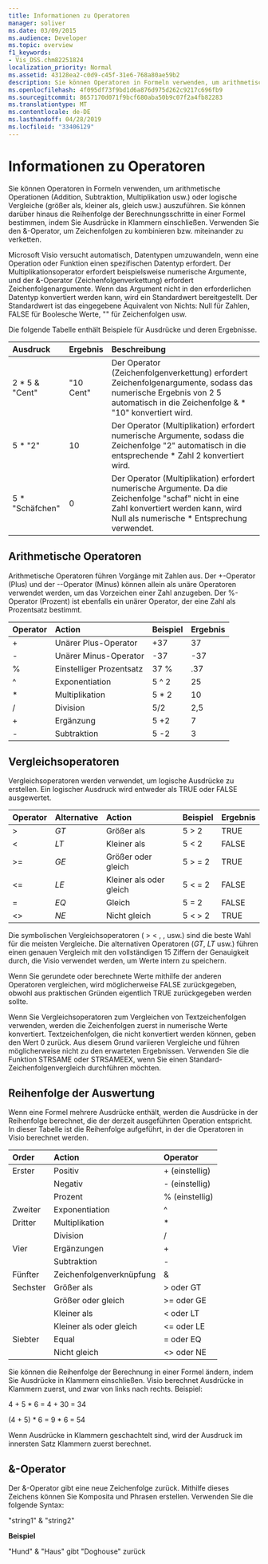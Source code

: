 ```yaml
---
title: Informationen zu Operatoren
manager: soliver
ms.date: 03/09/2015
ms.audience: Developer
ms.topic: overview
f1_keywords:
- Vis_DSS.chm82251824
localization_priority: Normal
ms.assetid: 43128ea2-c0d9-c45f-31e6-768a80ae59b2
description: Sie können Operatoren in Formeln verwenden, um arithmetische Operationen (Addition, Subtraktion, Multiplikation usw.) oder logische Vergleiche (größer als, kleiner als, gleich usw.) auszuführen. Sie können darüber hinaus die Reihenfolge der Berechnungsschritte in einer Formel bestimmen, indem Sie Ausdrücke in Klammern einschließen. Verwenden Sie den &-Operator, um Zeichenfolgen zu kombinieren bzw. miteinander zu verketten.
ms.openlocfilehash: 4f095df73f9bd1d6a876d975d262c9217c696fb9
ms.sourcegitcommit: 8657170d071f9bcf680aba50b9c07f2a4fb82283
ms.translationtype: MT
ms.contentlocale: de-DE
ms.lasthandoff: 04/28/2019
ms.locfileid: "33406129"
---
```

# <a name="about-operators"></a>Informationen zu Operatoren

Sie können Operatoren in Formeln verwenden, um arithmetische Operationen (Addition, Subtraktion, Multiplikation usw.) oder logische Vergleiche (größer als, kleiner als, gleich usw.) auszuführen. Sie können darüber hinaus die Reihenfolge der Berechnungsschritte in einer Formel bestimmen, indem Sie Ausdrücke in Klammern einschließen. Verwenden Sie den &-Operator, um Zeichenfolgen zu kombinieren bzw. miteinander zu verketten.
  
Microsoft Visio versucht automatisch, Datentypen umzuwandeln, wenn eine Operation oder Funktion einen spezifischen Datentyp erfordert. Der Multiplikationsoperator erfordert beispielsweise numerische Argumente, und der &-Operator (Zeichenfolgenverkettung) erfordert Zeichenfolgenargumente. Wenn das Argument nicht in den erforderlichen Datentyp konvertiert werden kann, wird ein Standardwert bereitgestellt. Der Standardwert ist das eingegebene Äquivalent von Nichts: Null für Zahlen, FALSE für Boolesche Werte, "" für Zeichenfolgen usw.
  
Die folgende Tabelle enthält Beispiele für Ausdrücke und deren Ergebnisse.
  
|**Ausdruck**|**Ergebnis**|**Beschreibung**|
|:-----|:-----|:-----|
| 2 \* 5 &amp; "Cent"  <br/> | "10 Cent"  <br/> | Der Operator (Zeichenfolgenverkettung) erfordert Zeichenfolgenargumente, sodass das numerische Ergebnis von 2 5 automatisch in die Zeichenfolge &amp; \* "10" konvertiert wird.  <br/> |
| 5 \* "2"  <br/> | 10  <br/> | Der Operator (Multiplikation) erfordert numerische Argumente, sodass die Zeichenfolge "2" automatisch in die entsprechende \* Zahl 2 konvertiert wird.  <br/> |
| 5 \* "Schäfchen"  <br/> | 0  <br/> | Der Operator (Multiplikation) erfordert numerische Argumente. Da die Zeichenfolge "schaf" nicht in eine Zahl konvertiert werden kann, wird Null als numerische \* Entsprechung verwendet.  <br/> |
   
## <a name="arithmetic-operators"></a>Arithmetische Operatoren

Arithmetische Operatoren führen Vorgänge mit Zahlen aus. Der +-Operator (Plus) und der --Operator (Minus) können allein als unäre Operatoren verwendet werden, um das Vorzeichen einer Zahl anzugeben. Der %-Operator (Prozent) ist ebenfalls ein unärer Operator, der eine Zahl als Prozentsatz bestimmt.
  
|**Operator**|**Action**|**Beispiel**|**Ergebnis**|
|:-----|:-----|:-----|:-----|
| +  <br/> | Unärer Plus-Operator  <br/> | +37  <br/> | 37  <br/> |
| -  <br/> | Unärer Minus-Operator  <br/> | -37  <br/> | -37  <br/> |
| %  <br/> | Einstelliger Prozentsatz  <br/> | 37 %  <br/> | .37  <br/> |
| ^  <br/> | Exponentiation  <br/> | 5 ^ 2  <br/> | 25  <br/> |
| \*  <br/> | Multiplikation  <br/> | 5 \* 2  <br/> | 10  <br/> |
| /  <br/> | Division  <br/> | 5/2  <br/> | 2,5  <br/> |
| +  <br/> | Ergänzung  <br/> | 5 +2  <br/> | 7   <br/> |
| -  <br/> | Subtraktion  <br/> | 5 -2  <br/> | 3  <br/> |
   
## <a name="comparison-operators"></a>Vergleichsoperatoren

Vergleichsoperatoren werden verwendet, um logische Ausdrücke zu erstellen. Ein logischer Ausdruck wird entweder als TRUE oder FALSE ausgewertet.
  
|**Operator**|**Alternative**|**Action**|**Beispiel**|**Ergebnis**|
|:-----|:-----|:-----|:-----|:-----|
| \>  <br/> | _GT_  <br/> | Größer als  <br/> | 5 \> 2  <br/> | TRUE  <br/> |
| \<  <br/> | _LT_  <br/> | Kleiner als  <br/> | 5 \< 2  <br/> | FALSE  <br/> |
| \>=  <br/> | _GE_  <br/> | Größer oder gleich  <br/> | 5 \> = 2  <br/> | TRUE  <br/> |
| \<=  <br/> | _LE_  <br/> | Kleiner als oder gleich  <br/> | 5 \< = 2  <br/> | FALSE  <br/> |
| =  <br/> | _EQ_  <br/> | Gleich  <br/> | 5 = 2  <br/> | FALSE  <br/> |
| \<\>  <br/> | _NE_  <br/> | Nicht gleich  <br/> | 5 \< \> 2  <br/> | TRUE  <br/> |
   
Die symbolischen Vergleichsoperatoren ( \> \< , , usw.) sind die beste Wahl für die meisten Vergleiche. Die alternativen Operatoren (_GT_, _LT_ usw.) führen einen genauen Vergleich mit den vollständigen 15 Ziffern der Genauigkeit durch, die Visio verwendet werden, um Werte intern zu speichern.
  
Wenn Sie gerundete oder berechnete Werte mithilfe der anderen Operatoren vergleichen, wird möglicherweise FALSE zurückgegeben, obwohl aus praktischen Gründen eigentlich TRUE zurückgegeben werden sollte.
  
Wenn Sie Vergleichsoperatoren zum Vergleichen von Textzeichenfolgen verwenden, werden die Zeichenfolgen zuerst in numerische Werte konvertiert. Textzeichenfolgen, die nicht konvertiert werden können, geben den Wert 0 zurück. Aus diesem Grund variieren Vergleiche und führen möglicherweise nicht zu den erwarteten Ergebnissen. Verwenden Sie die Funktion STRSAME oder STRSAMEEX, wenn Sie einen Standard-Zeichenfolgenvergleich durchführen möchten.
  
## <a name="order-of-evaluation"></a>Reihenfolge der Auswertung

Wenn eine Formel mehrere Ausdrücke enthält, werden die Ausdrücke in der Reihenfolge berechnet, die der derzeit ausgeführten Operation entspricht. In dieser Tabelle ist die Reihenfolge aufgeführt, in der die Operatoren in Visio berechnet werden.
  
|**Order**|**Action**|**Operator**|
|:-----|:-----|:-----|
|Erster  <br/> |Positiv  <br/> |+ (einstellig)  <br/> |
||Negativ  <br/> |- (einstellig)  <br/> |
||Prozent  <br/> |% (einstellig)  <br/> |
|Zweiter  <br/> |Exponentiation  <br/> |^  <br/> |
|Dritter  <br/> |Multiplikation  <br/> |\*  <br/> |
||Division  <br/> |/  <br/> |
|Vier  <br/> |Ergänzungen  <br/> |+  <br/> |
||Subtraktion  <br/> |-  <br/> |
|Fünfter  <br/> |Zeichenfolgenverknüpfung  <br/> |&amp;  <br/> |
|Sechster  <br/> |Größer als  <br/> |\> oder GT  <br/> |
||Größer oder gleich  <br/> |\>= oder GE  <br/> |
||Kleiner als  <br/> |\< oder LT  <br/> |
||Kleiner als oder gleich  <br/> |\<= oder LE  <br/> |
|Siebter  <br/> |Equal  <br/> |= oder EQ  <br/> |
||Nicht gleich  <br/> |\<\> oder NE  <br/> |
   
Sie können die Reihenfolge der Berechnung in einer Formel ändern, indem Sie Ausdrücke in Klammern einschließen. Visio berechnet Ausdrücke in Klammern zuerst, und zwar von links nach rechts. Beispiel:
  
4 + 5 \* 6 = 4 + 30 = 34
  
(4 + 5) \* 6 = 9 \* 6 = 54
  
Wenn Ausdrücke in Klammern geschachtelt sind, wird der Ausdruck im innersten Satz Klammern zuerst berechnet.
  
## <a name="ampersand-operator"></a>&-Operator

Der &-Operator gibt eine neue Zeichenfolge zurück. Mithilfe dieses Zeichens können Sie Komposita und Phrasen erstellen. Verwenden Sie die folgende Syntax:
  
"string1" &amp; "string2"
  
 **Beispiel**
  
"Hund" &amp; "Haus" gibt "Doghouse" zurück
  

